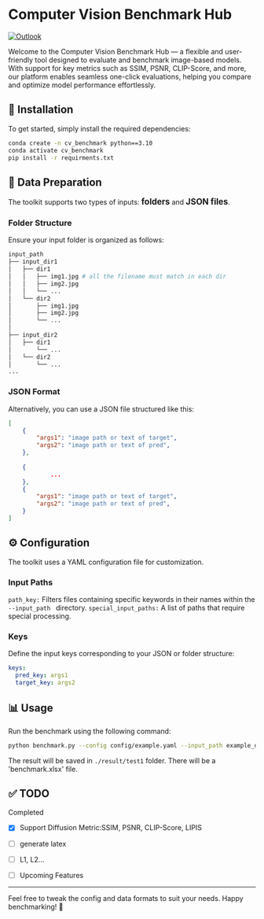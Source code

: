 # Computer Vision Benchmark Hub
[![Outlook](https://img.shields.io/badge/Microsoft_Outlook-0078D4?style=for-the-badge&logo=microsoft-outlook&logoColor=white)](mailto:jiangzj453@outlook.com)

Welcome to the Computer Vision Benchmark Hub — a flexible and user-friendly tool designed to evaluate and benchmark image-based models.  With support for key metrics such as SSIM, PSNR, CLIP-Score, and more, our platform enables seamless one-click evaluations, helping you compare and optimize model performance effortlessly.

## 🚀 Installation
To get started, simply install the required dependencies:
```bash
conda create -n cv_benchmark python==3.10
conda activate cv_benchmark
pip install -r requirments.txt
```

## 📁 Data Preparation
The toolkit supports two types of inputs: <big>**folders**</big> and <big>**JSON files**</big>.

### Folder Structure
Ensure your input folder is organized as follows:
```bash
input_path
├── input_dir1 
│   ├── dir1 
│   │   ├── img1.jpg # all the filename must match in each dir
│   │   ├── img2.jpg 
│   │   └── ...
│   └── dir2 
│       ├── img1.jpg
│       ├── img2.jpg
│       └── ...
│
├── input_dir2 
│   ├── dir1 
│       └── ...
│   └── dir2 
│       └── ...
...
```

### JSON Format
Alternatively, you can use a JSON file structured like this:
```json
[
    {
        "args1": "image path or text of target",
        "args2": "image path or text of pred",
    },
    
    {
            ...
    },
    {
        "args1": "image path or text of target",
        "args2": "image path or text of pred",
    }
]
```
## ⚙️ Configuration
The toolkit uses a YAML configuration file for customization.

### Input Paths
`path_key:` Filters files containing specific keywords in their names within the `--input_path ` directory.
`special_input_paths:` A list of paths that require special processing.

### Keys
Define the input keys corresponding to your JSON or folder structure:
```yaml
keys:
  pred_key: args1
  target_key: args2
```


## 📊 Usage

Run the benchmark using the following command:
```bash
python benchmark.py --config config/example.yaml --input_path example_data --output_path ./result/test1
```
The result will be saved in `./result/test1` folder. There will be a 'benchmark.xlsx' file.



## ✅ TODO

Completed
- [X] Support Diffusion Metric:SSIM, PSNR, CLIP-Score, LIPIS
- [ ] generate latex
- [ ] L1, L2...

- [ ] Upcoming Features

--- 


Feel free to tweak the config and data formats to suit your needs. Happy benchmarking! 🎯
